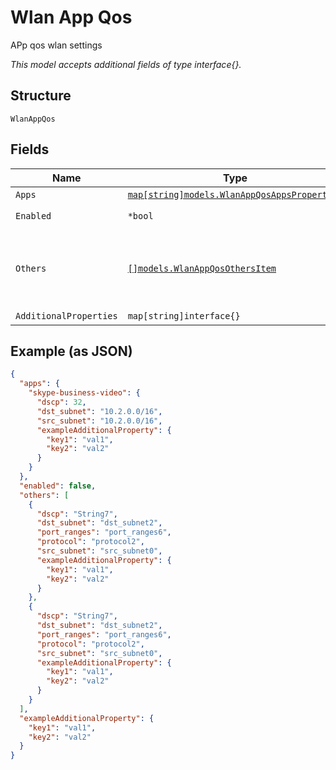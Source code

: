 
# Wlan App Qos

APp qos wlan settings

*This model accepts additional fields of type interface{}.*

## Structure

`WlanAppQos`

## Fields

| Name | Type | Tags | Description |
|  --- | --- | --- | --- |
| `Apps` | [`map[string]models.WlanAppQosAppsProperties`](../../doc/models/wlan-app-qos-apps-properties.md) | Optional | - |
| `Enabled` | `*bool` | Optional | **Default**: `false` |
| `Others` | [`[]models.WlanAppQosOthersItem`](../../doc/models/wlan-app-qos-others-item.md) | Optional | **Constraints**: *Minimum Items*: `1`, *Unique Items Required* |
| `AdditionalProperties` | `map[string]interface{}` | Optional | - |

## Example (as JSON)

```json
{
  "apps": {
    "skype-business-video": {
      "dscp": 32,
      "dst_subnet": "10.2.0.0/16",
      "src_subnet": "10.2.0.0/16",
      "exampleAdditionalProperty": {
        "key1": "val1",
        "key2": "val2"
      }
    }
  },
  "enabled": false,
  "others": [
    {
      "dscp": "String7",
      "dst_subnet": "dst_subnet2",
      "port_ranges": "port_ranges6",
      "protocol": "protocol2",
      "src_subnet": "src_subnet0",
      "exampleAdditionalProperty": {
        "key1": "val1",
        "key2": "val2"
      }
    },
    {
      "dscp": "String7",
      "dst_subnet": "dst_subnet2",
      "port_ranges": "port_ranges6",
      "protocol": "protocol2",
      "src_subnet": "src_subnet0",
      "exampleAdditionalProperty": {
        "key1": "val1",
        "key2": "val2"
      }
    }
  ],
  "exampleAdditionalProperty": {
    "key1": "val1",
    "key2": "val2"
  }
}
```

